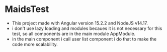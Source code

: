 # MaidsTest

* This project made with Angular version 15.2.2 and NodeJS v14.17.
* i don't use lazy loading and modules becaues  it is not necessary for this test, so all components are in the main module AppModule.
* in the main component i call user list component i do that to make the code more scalability.
